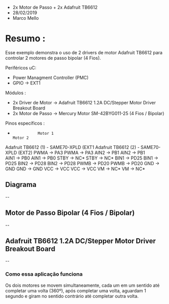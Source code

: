 * 2x Motor de Passo + 2x Adafruit TB6612
* 28/02/2019
* Marco Mello

# Resumo :

Esse exemplo demonstra o uso de 2 drivers de motor Adafruit TB6612 para controlar 2 motores de passo bipolar (4 Fios).

Periféricos uC:

- Power Managment Controller (PMC)
- GPIO -> EXT1
   
Módulos : 

- 2x Driver de Motor -> Adafruit TB6612 1.2A DC/Stepper Motor Driver Breakout Board
- 2x Motor de Passo -> Mercury Motor SM-42BYG011-25 (4 Fios / Bipolar)

Pinos específicos :

-                Motor 1                                              Motor 2
 Adafruit TB6612 (1) - SAME70-XPLD (EXT1 Adafruit TB6612 (2) - SAME70-XPLD (EXT2)
 PWMA		   ->		PA3 PWMA		 ->		  PA3
 AIN2		   ->		PB1 AIN2		 ->		  PB1	
 AIN1		   ->		PB0 AIN1		 ->		  PB0
 STBY		   ->		NC* STBY		 ->		  NC*
 BIN1		   ->		PD25 BIN1		 ->		  PD25
 BIN2		   ->		PD28 BIN2		 ->		  PD28
 PWMB		   ->		PD20 PWMB		 ->		  PD20
 GND		      ->		GND GND		 ->		  GND
 VCC		      ->		VCC VCC		 ->		  VCC
 VM		      ->		NC* VM		    ->		  NC*

## Diagrama

--

## Motor de Passo Bipolar (4 Fios / Bipolar)

--

## Adafruit TB6612 1.2A DC/Stepper Motor Driver Breakout Board

--

### Como essa aplicação funciona

Os dois motores se movem simultaneamente, cada um em um sentido até completar uma volta (360º), após completar uma volta, aguardam 1 segundo e giram no sentido contrário até completar outra volta.
